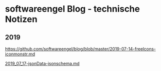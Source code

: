 ﻿# softwareengel Blog - technische Notizen 

## 2019 


https://github.com/softwareengel/blog/blob/master/2019-07-14-freeIcons-iconmonstr.md

[2019_07_17-jsonData-jsonschema.md](2019_07_17-jsonData-jsonschema.md)



